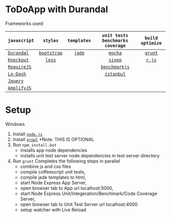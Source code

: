 ToDoApp with Durandal
=====================

[1]:  http://durnandaljs.com/                "Durandal"
[2]:  http://knockoutjs.com/                 "Knockout"
[3]:  http://requirejs.org                   "RequireJS / almond.js"
[4]:  http://lodash.com                      "Lo-Dash"
[5]:  http://jquery.com/                     "jquery"
[6]:  http://amplifyjs.com                   "amplifyjs"
[7]:  http://getbootstrap.com                "bootstrap"
[8]:  http://lesscss.org/                    "less"
[9]:  http://jade-lang.com/                  "jade"
[10]: http://visionmedia.github.io/mocha/    "mocha"
[11]: http://sinonjs.org/                    "sinon"
[12]: http://coffeescript.org/               "coffescript"
[12]: http://benchmarkjs.com/                "benchmarksjs"
[13]: https://github.com/gotwarlost/istanbul "istanbul"
[14]: http://gruntjs.com/                    "grunt"
[15]: http://requirejs.org/docs/optimization.html                    "r.js"

Frameworks used:

| `javascript`    | `styles`        | `templates`| `unit tests` `benchmarks` `coverage` | `build` `optimize` |
| -------------   |:---------------:|:----------:|:------------------------------------:|:------------------:|
| [`Durandal`][1] |[`bootstrap`][7] |[`jade`][9] | [`mocha`][10]                        | [`grunt`][14]      |
| [`Knockout`][2] |[`less`][8]      |            | [`sinon`][11]                        | [`r.js`][15]       |
| [`RequireJS`][3]|                 |            | [`benchmarkjs`][12]              
| [`Lo-Dash`][4]  |                 |            | [`istanbul`][13]
| [`Jquery`][5]   |
| [`AmplifyJS`][6]|

Setup
=====
Windows
   1. Install [`node.js`](http://nodejs.org/)
   2. Install [`growl`](http://www.growlforwindows.com/gfw/) *Note: THIS IS OPTIONAL
   3. Run `npm_install.bat`
       * installs app node dependencies
       * installs unit test server node dependencies in test server directory
   4. Run `grunt`
       Completes the following steps in parallel
       * combine js and css files
       * compile coffeescript unit tests,
       * compile jade templates to html,
       * start Node Express App Server,
       * open browser tab to App url localhost:5000,
       * start Node Express Unit/Integeration/Benchmark/Code Coverage Server,
       * open browser tab to Unit Test Server url localhost:4000
       * setup watcher with Live Reload

